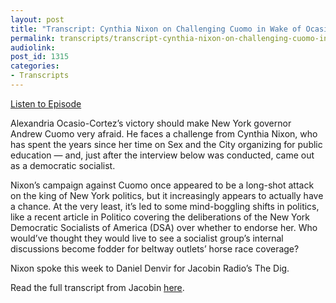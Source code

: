 ```yaml
---
layout: post
title: "Transcript: Cynthia Nixon on Challenging Cuomo in Wake of Ocasio-Cortez Win"
permalink: transcripts/transcript-cynthia-nixon-on-challenging-cuomo-in-wake-of-ocasio-cortez-win
audiolink: 
post_id: 1315
categories: 
- Transcripts
---
```


[Listen to Episode](https://www.thedigradio.com/podcast/cynthia-nixon-on-challenging-cuomo-in-wake-of-ocasio-cortez-win/)

Alexandria Ocasio-Cortez’s victory should make New York governor Andrew Cuomo very afraid. He faces a challenge from Cynthia Nixon, who has spent the years since her time on Sex and the City organizing for public education — and, just after the interview below was conducted, came out as a democratic socialist.

Nixon’s campaign against Cuomo once appeared to be a long-shot attack on the king of New York politics, but it increasingly appears to actually have a chance. At the very least, it’s led to some mind-boggling shifts in politics, like a recent article in Politico covering the deliberations of the New York Democratic Socialists of America (DSA) over whether to endorse her. Who would’ve thought they would live to see a socialist group’s internal discussions become fodder for beltway outlets’ horse race coverage?

Nixon spoke this week to Daniel Denvir for Jacobin Radio’s The Dig. 

Read the full transcript from Jacobin 
[here](https://www.jacobinmag.com/2018/07/cynthia-nixon-interview-cuomo-new-york-governor).